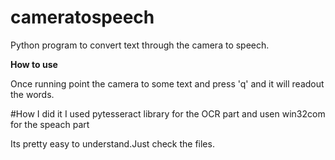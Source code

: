 # cameratospeech
Python program to convert text through the camera to speech.

<b>How to use</b><p>
Once running point the camera to some text and press 'q' and it will readout the words.
</p>
#How I did it
I used pytesseract library for the OCR part and usen win32com for the speach part

Its pretty easy to understand.Just check the files.
